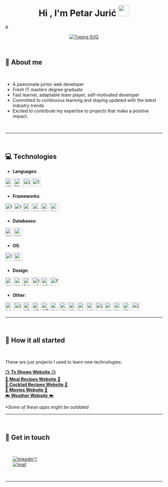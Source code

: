 
<h1 align="center"><b>Hi , I'm Petar Jurić </b><img src="https://media.giphy.com/media/hvRJCLFzcasrR4ia7z/giphy.gif" width="35"></h1>
<!--  -->A
<p align="center">
  <a href="https://git.io/typing-svg"><img src="https://readme-typing-svg.herokuapp.com?font=Fira+Code&pause=50&width=435&lines=Web+Developer;IT+Graduate;Tech+Enthusiast;Motivated+Junior" alt="Typing SVG" /></a>
</p>

<br>
	
## 👨 **About me**

<br>

- A passionate junior web developer
- Fresh IT masters degree graduate
- Fast learner, adaptable team player, self-motivated developer
- Committed to continuous learning and staying updated with the latest industry trends
- Excited to contribute my expertise to projects that make a positive impact.

<br>

---

<br>

## 💻 <b> Technologies</b>

<p align="center">

- **Languages**:
    
[<img align="left" alt="php" width="26px" src="https://cdn.jsdelivr.net/npm/simple-icons@5.9.0/icons/php.svg" />][php]
[<img align="left" alt="html5" width="26px" src="https://cdn.jsdelivr.net/npm/simple-icons@5.9.0/icons/html5.svg" />][html]
[<img align="left" alt="javascript" width="26px" src="https://cdn.jsdelivr.net/npm/simple-icons@5.9.0/icons/javascript.svg" />][javascript]
[<img align="left" alt="typescript" width="26px" src="https://cdn.jsdelivr.net/npm/simple-icons@5.9.0/icons/typescript.svg" />][typescript]

<br><br>
    
- **Frameworks**:

[<img align="left" alt="laravel" width="26px" src="https://cdn.jsdelivr.net/npm/simple-icons@5.9.0/icons/laravel.svg" />][laravel]
[<img align="left" alt="react" width="26px" src="https://cdn.jsdelivr.net/npm/simple-icons@5.9.0/icons/react.svg" />][react]
[<img align="left" alt="nextdotjs" width="26px" src="https://cdn.jsdelivr.net/npm/simple-icons@5.9.0/icons/nextdotjs.svg" />][nextdotjs]
[<img align="left" alt="vuedotjs" width="26px" src="https://cdn.jsdelivr.net/npm/simple-icons@5.9.0/icons/vuedotjs.svg" />][vuedotjs]
[<img align="left" alt="quasar" width="26px" src="https://cdn.jsdelivr.net/npm/simple-icons@5.9.0/icons/quasar.svg" />][quasar]
[<img align="left" alt="express" width="26px" src="https://cdn.jsdelivr.net/npm/simple-icons@5.9.0/icons/express.svg" />][express]

<br><br>
    
- **Databases**:

[<img align="left" alt="mysql" width="26px" src="https://cdn.jsdelivr.net/npm/simple-icons@5.9.0/icons/mysql.svg" />][mysql]
[<img align="left" alt="mongodb" width="26px" src="https://cdn.jsdelivr.net/npm/simple-icons@5.9.0/icons/mongodb.svg" />][mongodb]

<br><br>

- **OS**:

[<img align="left" alt="linux" width="26px" src="https://cdn.jsdelivr.net/npm/simple-icons@5.9.0/icons/linux.svg" />][linux]
[<img align="left" alt="windows" width="26px" src="https://cdn.jsdelivr.net/npm/simple-icons@5.9.0/icons/windows.svg" />][windows]

<br><br>

- **Design**:

[<img align="left" alt="css3" width="26px" src="https://cdn.jsdelivr.net/npm/simple-icons@3.13.0/icons/css3.svg" />][css3]
[<img align="left" alt="sass" width="26px" src="https://cdn.jsdelivr.net/npm/simple-icons@5.9.0/icons/sass.svg" />][sass]
[<img align="left" alt="bootstrap" width="26px" src="https://cdn.jsdelivr.net/npm/simple-icons@3.13.0/icons/bootstrap.svg" />][bootstrap]
[<img align="left" alt="tailwindcss" width="26px" src="https://cdn.jsdelivr.net/npm/simple-icons@5.9.0/icons/tailwindcss.svg" />][tailwindcss]
[<img align="left" alt="adobe" width="26px" src="https://cdn.jsdelivr.net/npm/simple-icons@5.9.0/icons/adobe.svg" />][adobe]
[<img align="left" alt="figma" width="26px" src="https://cdn.jsdelivr.net/npm/simple-icons@5.9.0/icons/figma.svg" />][figma]

<br><br>

- **Other**:

[<img align="left" alt="node" width="26px" src="https://cdn.jsdelivr.net/npm/simple-icons@3.13.0/icons/node-dot-js.svg" />][node]
[<img align="left" alt="jquery" width="26px" src="https://cdn.jsdelivr.net/npm/simple-icons@3.13.0/icons/jquery.svg" />][jquery]
[<img align="left" alt="git" width="26px" src="https://cdn.jsdelivr.net/npm/simple-icons@5.9.0/icons/git.svg" />][git]
[<img align="left" alt="github" width="26px" src="https://cdn.jsdelivr.net/npm/simple-icons@5.9.0/icons/github.svg" />][github]
[<img align="left" alt="gitlab" width="26px" src="https://cdn.jsdelivr.net/npm/simple-icons@5.9.0/icons/gitlab.svg" />][gitlab]
[<img align="left" alt="mercurial" width="26px" src="https://cdn.jsdelivr.net/npm/simple-icons@5.9.0/icons/mercurial.svg" />][mercurial]
[<img align="left" alt="visualstudiocode" width="26px" src="https://cdn.jsdelivr.net/npm/simple-icons@5.9.0/icons/visualstudiocode.svg" />][visualstudiocode]
[<img align="left" alt="microsoftoffice" width="26px" src="https://cdn.jsdelivr.net/npm/simple-icons@5.9.0/icons/microsoftoffice.svg" />][microsoftoffice]
[<img align="left" alt="postman" width="26px" src="https://cdn.jsdelivr.net/npm/simple-icons@3.13.0/icons/postman.svg" />][postman]
[<img align="left" alt="wordpress" width="26px" src="https://cdn.jsdelivr.net/npm/simple-icons@5.9.0/icons/wordpress.svg" />][wordpress]
[<img align="left" alt="jira" width="26px" src="https://cdn.jsdelivr.net/npm/simple-icons@5.9.0/icons/jira.svg" />][jira]
[<img align="left" alt="owasp" width="26px" src="https://cdn.jsdelivr.net/npm/simple-icons@5.9.0/icons/owasp.svg" />][owasp]
[<img align="left" alt="apache" width="26px" src="https://cdn.jsdelivr.net/npm/simple-icons@5.9.0/icons/apache.svg" />][apache]
[<img align="left" alt="docker" width="26px" src="https://cdn.jsdelivr.net/npm/simple-icons@5.9.0/icons/docker.svg" />][docker]
[<img align="left" alt="jenkins" width="26px" src="https://cdn.jsdelivr.net/npm/simple-icons@5.9.0/icons/jenkins.svg" />][jenkins]

</p>

<br><br>

-----

<br>

## <b>🚀 How it all started</b>
<br>
<div align='left'>
<p>These are just projects I used to learn new technologies:</p>

[📺 **Tv Shows Website** 📺][shows]
<br>
[🍴 **Meal Recipes Website** 🍴][meals]
<br>
[🍹 **Cocktail Recipes Website** 🍹][cocktails]
<br>
[🎥 **Movies Website** 🎥][movies]
<br>
[☁️ **Weather Website** ☁️][weather]
<br>

<i>
*Some of these apps might be outdated
</i>

<br>

-----

<br>

## <b>💬 Get in touch</b>
<br>
<div align='left'>

<ul>

<a href="https://www.linkedin.com/in/petar-juri%C4%87/" target="_blank">
<img src="https://img.shields.io/badge/linkedin: petar_jurić-%2300acee.svg?color=405DE6&style=for-the-badge&logo=linkedin&logoColor=white" alt=linkedin"/>
</a>

<br>

<a href="mailto:juric.petar4@gmail.com" target="_blank">
<img src="https://img.shields.io/badge/gmail: juric.petar4@gmail.com-%23EA4335.svg?style=for-the-badge&logo=gmail&logoColor=white" alt=mail />
</a>
	
</ul>
</div>

<br>

---

<br>

[php]: https://www.php.net/
[html]: https://html.com/
[javascript]: https://www.javascript.com/
[typescript]: https://www.typescriptlang.org/

[laravel]: https://laravel.com/
[react]: https://reactjs.org/
[nextdotjs]: https://nextjs.org/
[vuedotjs]: https://vuejs.org/
[quasar]: https://quasar.dev/
[express]: https://expressjs.com/

[mysql]: https://www.mysql.com/
[mongodb]: https://www.mongodb.com/

[linux]: https://www.linux.org/
[windows]: https://www.microsoft.com/en-us/windows?r=1

[css3]: https://www.css3.com/
[sass]: https://sass-lang.com/
[bootstrap]: https://getbootstrap.com/
[tailwindcss]: https://tailwindcss.com/
[adobe]: https://www.adobe.com/ng/
[figma]: https://www.figma.com/

[node]: https://nodejs.org/en/
[jquery]: https://jquery.com/
[git]: https://git-scm.com/
[github]: https://github.com/
[gitlab]: https://about.gitlab.com/
[mercurial]: https://www.mercurial-scm.org/
[visualstudiocode]: https://code.visualstudio.com/
[microsoftoffice]: https://www.office.com/
[postman]: https://www.postman.com/
[wordpress]: https://wordpress.org/
[jira]: https://www.atlassian.com/software/jira
[owasp]: https://owasp.org/
[apache]: https://httpd.apache.org/
[docker]: https://www.docker.com/
[jenkins]: https://www.jenkins.io/

[shows]: https://5-tv-show.vercel.app/
[meals]: http://5meals.vercel.app/
[cocktails]: https://5cocktails.vercel.app/
[movies]: https://5movies-new.vercel.app/
[weather]: https://weather-app-gamma-six.vercel.app/
